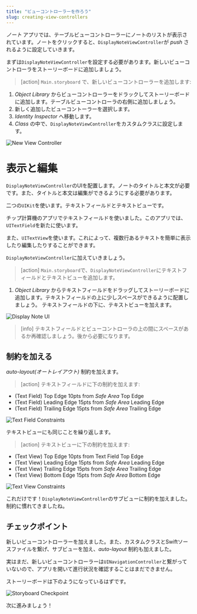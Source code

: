 ```yaml
---
title: "ビューコントローラーを作ろう"
slug: creating-view-controllers
---
```


_ノート_ アプリでは、テーブルビューコントローラーにノートのリストが表示されています。ノートをクリックすると、`DisplayNoteViewController`が _push_ されるように設定していきます。

まずは`DisplayNoteViewController`を設定する必要があります。新しいビューコントローラをストーリーボードに追加しましょう。

> [action]
`Main.storyboard` で、新しいビューコントローラーを追加します:
>
1. _Object Library_ からビューコントローラーをドラックしてストーリーボードに追加します。テーブルビューコントローラの右側に追加しましょう。
1. 新しく追加したビューコントーラーを選択します。
1. _Identity Inspector_ へ移動します。
1. _Class_ の中で、`DisplayNoteViewController`をカスタムクラスに設定します。
>
![New View Controller](assets/new_view_controller.png)

# 表示と編集

`DisplayNoteViewController`のUIを配置します。ノートのタイトルと本文が必要です。また、タイトルと本文は編集ができるようにする必要があります。

二つの`UIKit`を使います。テキストフィールドとテキストビューです。

チップ計算機のアプリでテキストフィールドを使いました。このアプリでは、`UITextField`を新たに使います。

また、`UITextView`を使います。これによって、複数行あるテキストを簡単に表示したり編集したりすることができます。

`DisplayNoteViewController`に加えていきましょう。

> [action]
`Main.storyboard`で、`DisplayNoteViewController`にテキストフィールドとテキストビューを追加します。
>
1. _Object Library_ からテキストフィールドをドラッグしてストーリーボードに追加します。テキストフィールドの上に少しスペースができるように配置しましょう。
テキストフィールドの下に、テキストビューを加えます。
>
![Display Note UI](assets/display_note_ui.png)

<!-- break -->

> [info]
テキストフィールドとビューコントローラの上の間にスペースがあるか再確認しましょう。後から必要になります。

## 制約を加える

_auto-layout(オートレイアウト)_ 制約を加えます。

> [action]
テキストフィールドに下の制約を加えます:
>
- (Text Field) Top Edge 10pts from _Safe Area_ Top Edge
- (Text Field) Leading Edge 15pts from _Safe Area_ Leading Edge
- (Text Field) Trailing Edge 15pts from _Safe Area_ Trailing Edge
>
![Text Field Constraints](assets/text_field_constraints.png)

テキストビューにも同じことを繰り返します。

> [action]
テキストビューに下の制約を加えます:
>
- (Text View) Top Edge 10pts from Text Field Top Edge
- (Text View) Leading Edge 15pts from _Safe Area_ Leading Edge
- (Text View) Trailing Edge 15pts from _Safe Area_ Trailing Edge
- (Text View) Bottom Edge 15pts from _Safe Area_ Bottom Edge
>
![Text View Constraints](assets/text_view_constraints.png)

これだけです！`DisplayNoteViewController`のサブビューに制約を加えました。制約に慣れてきましたね。

## チェックポイント

新しいビューコントローラーを加えました。また、カスタムクラスとSwiftソースファイルを繋げ、サブビューを加え、_auto-layout_ 制約も加えました。

実はまだ、新しいビューコントローラーは`UINavigationController`と繋がっていないので、アプリを開いて進行状況を確認することはまだできません。

ストーリーボードは下のようになっているはずです。

![Storyboard Checkpoint](assets/new_vc_checkpoint.png)

次に進みましょう！
